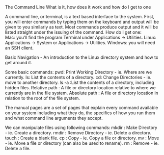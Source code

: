 The Command Line What is it, how does it work and how do I get to one

A command line, or terminal, is a text based interface to the system. First, you will enter commands by typing them on the keyboard and output will be given to you similarly as text. Most commands produce output and it will be listed straight under the issuing of the command.
How do I get one:  
Mac: you'll find the program Terminal under Applications -> Utilities.
Linux: Applications -> System or Applications -> Utilities.
Windows: you will need an SSH client.

Basic Navigation - An introduction to the Linux directory system and how to get around it.

Some basic commands:
pwd: Print Working Directory - ie. Where are we currently.
ls: List the contents of a directory.
cd: Change Directories - ie. move to another directory.
ls -a :List the contents of a directory, including hidden files.
Relative path : A file or directory location relative to where we currently are in the file system.
Absolute path : A file or directory location in relation to the root of the file system.

The manual pages are a set of pages that explain every command available on your system including what they do, the specifics of how you run them and what command line arguments they accept.

We can manipulate files using following commands:
mkdir : Make Directory - ie. Create a directory.
rmdir : Remove Directory - ie. Delete a directory.
touch : Create a blank file.
cp : Copy - ie. Copy a file or directory.
mv : Move - ie. Move a file or directory (can also be used to rename).
rm : Remove - ie. Delete a file.

